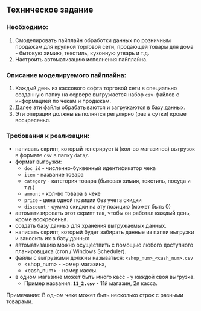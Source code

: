 ## Техническое задание

### Необходимо: 
1. Смоделировать пайплайн обработки данных по розничным продажам для крупной торговой сети, продающей товары для дома - 
бытовую химию, текстиль, кухонную утварь и т.д.
2. Настроить автоматизацию исполнения пайплайна.

### Описание моделируемого пайплайна:
1. Каждый день из кассового софта торговой сети в специально созданную папку на сервере выгружается набор `csv`-файлов
с информацией по чекам и продажам. 
2. Далее эти файлы обрабатываются и загружаются в базу данных.
3. Эти операции должны выполнятся регулярно (раз в сутки) кроме воскресенья.

### Требования к реализации:
* написать скрипт, который генерирует `N` (кол-во магазинов) выгрузок в формате `csv` в папку `data/`. 
* формат выгрузки:
  * `doc_id` - численно-буквенный идентификатор чека
  * `item` - название товара
  * `category` - категория товара (бытовая химия, текстиль, посуда и т.д.)
  * `amount` - кол-во товара в чеке
  * `price` - цена одной позиции без учета скидки
  * `discount` - сумма скидки на эту позицию (может быть 0)
* автоматизировать этот скрипт так, чтобы он работал каждый день, кроме воскресенья. 
* создать базу данных для хранения выгружаемых данных.
* написать скрипт, который будет забирать данные из папки выгрузки и заносить их в базу данных  
* автоматизацию можно осуществить с помощью любого доступного планировщика (cron / Windows Scheduler).
* файлы с выгрузками должны называться: `<shop_num>_<cash_num>.csv` 
  * <shop_num> - номер магазина, 
  * <cash_num> - номер кассы. 
* в одном магазине может быть много касс - у каждой своя выгрузка. 
  * Пример названия: **`11_2.csv`** - 11й магазин, 2я касса.



Примечание: В одном чеке может быть несколько строк с разными товарами.